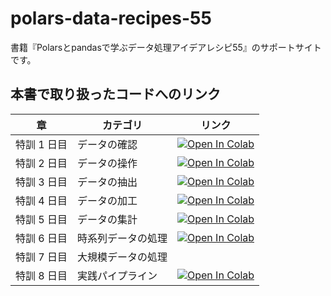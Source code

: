 # polars-data-recipes-55
書籍『Polarsとpandasで学ぶデータ処理アイデアレシピ55』のサポートサイトです。

## 本書で取り扱ったコードへのリンク
| 章 | カテゴリ | リンク |
| --- | --- | --- |
| 特訓 1 日目 | データの確認 | [![Open In Colab](https://colab.research.google.com/assets/colab-badge.svg)](https://colab.research.google.com/drive/1S8se8Q7yHWG4vaqFphmJmBjaCdqEvCF8?usp=sharing) |
| 特訓 2 日目 | データの操作 | [![Open In Colab](https://colab.research.google.com/assets/colab-badge.svg)](https://colab.research.google.com/drive/1_mW_5SqaD42LJ727Tw946A2KYQTLcBlZ?usp=sharing) |
| 特訓 3 日目 | データの抽出 | [![Open In Colab](https://colab.research.google.com/assets/colab-badge.svg)](https://colab.research.google.com/drive/1kgsGYBw8kDsYPm_4SErUmQnrITjAXMso?usp=sharing) |
| 特訓 4 日目 | データの加工 | [![Open In Colab](https://colab.research.google.com/assets/colab-badge.svg)](https://colab.research.google.com/drive/1M9ir46MBWwXb8H0OqGCV_G5UgxphpfXX?usp=sharing) |
| 特訓 5 日目 | データの集計 |  [![Open In Colab](https://colab.research.google.com/assets/colab-badge.svg)](https://colab.research.google.com/drive/1U2PO6dqU4jq2tMqYLkRAkEpTWnu-0l5d?usp=sharing) |
| 特訓 6 日目 | 時系列データの処理 | [![Open In Colab](https://colab.research.google.com/assets/colab-badge.svg)](https://colab.research.google.com/drive/19k7fqp7nnw7gYexmJjXsGf_vVN6SD6xr?usp=sharing) |
| 特訓 7 日目 | 大規模データの処理 |  |
| 特訓 8 日目 | 実践パイプライン | [![Open In Colab](https://colab.research.google.com/assets/colab-badge.svg)](https://colab.research.google.com/drive/1ZCw8S7DEdQoLNzBpQQpUprJTt9R7Ejnh?usp=sharing) |
